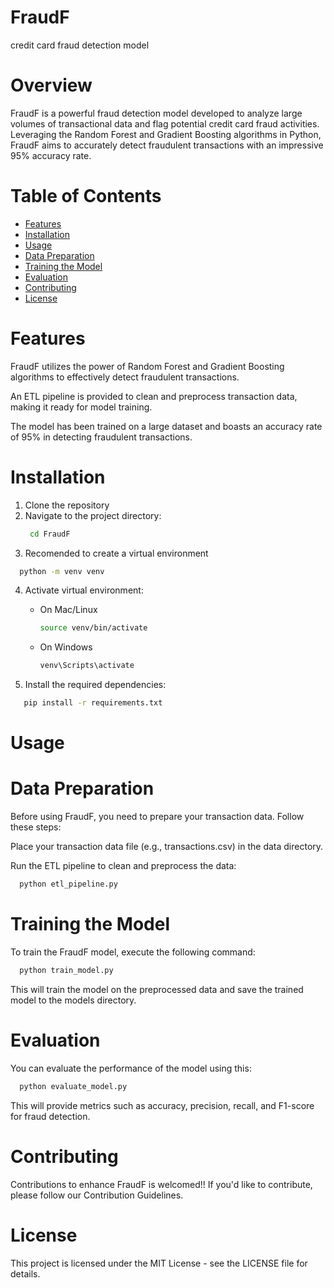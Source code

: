 # FraudF
credit card fraud detection model
# Overview
FraudF is a powerful fraud detection model developed to analyze large volumes of transactional data and flag potential credit card fraud activities. Leveraging the Random Forest and Gradient Boosting algorithms in Python, FraudF aims to accurately detect fraudulent transactions with an impressive 95% accuracy rate.

# Table of Contents
- [Features](#Features)
- [Installation](#Installation)
- [Usage](#Usage)
- [Data Preparation](#Data-Preparation)
- [Training the Model](#Training-the-Model)
- [Evaluation](#Evaluation)
- [Contributing](#Contributing)
- [License](#License)

# Features
FraudF utilizes the power of Random Forest and Gradient Boosting algorithms to effectively detect fraudulent transactions.

An ETL pipeline is provided to clean and preprocess transaction data, making it ready for model training.

The model has been trained on a large dataset and boasts an accuracy rate of 95% in detecting fraudulent transactions.

# Installation
1. Clone the repository
2. Navigate to the project directory:
   ```bash
    cd FraudF
    ```
3. Recomended to create a virtual environment
  ```bash
    python -m venv venv
  ```
4. Activate virtual environment:
   - On Mac/Linux
      ```bash
      source venv/bin/activate
      ```
   - On Windows
      ```bash
      venv\Scripts\activate
      ``` 
    
5. Install the required dependencies:
 ```bash
    pip install -r requirements.txt
  ```

# Usage
# Data Preparation
Before using FraudF, you need to prepare your transaction data. Follow these steps:

Place your transaction data file (e.g., transactions.csv) in the data directory.

Run the ETL pipeline to clean and preprocess the data:

  ```bash
    python etl_pipeline.py
  ```

# Training the Model
To train the FraudF model, execute the following command:
  ```bash
    python train_model.py
  ```
This will train the model on the preprocessed data and save the trained model to the models directory.

# Evaluation
You can evaluate the performance of the model using this:
  ```bash
    python evaluate_model.py
  ```
This will provide metrics such as accuracy, precision, recall, and F1-score for fraud detection.

# Contributing
Contributions to enhance FraudF is welcomed!! If you'd like to contribute, please follow our Contribution Guidelines.

# License
This project is licensed under the MIT License - see the LICENSE file for details.

